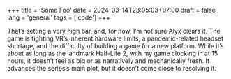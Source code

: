 +++
title = 'Some Foo'
date = 2024-03-14T23:05:03+07:00
draft = false
lang = 'general'
tags = ['code']
+++

That’s setting a very high bar, and, for now, I’m not sure Alyx clears it. The
game is fighting VR’s inherent hardware limits, a pandemic-related headset
shortage, and the difficulty of building a game for a new platform. While it’s
about as long as the landmark Half-Life 2, with my game clocking in at 15
hours, it doesn’t feel as big or as narratively and mechanically fresh. It
advances the series’s main plot, but it doesn’t come close to resolving it.

